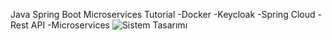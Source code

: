 Java Spring Boot Microservices Tutorial
-Docker
-Keycloak
-Spring Cloud
-Rest API
-Microservices
![Sistem Tasarımı]([https://github.com/mrzxx/springboot/SYSTEM.PNG])
